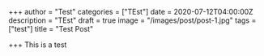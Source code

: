 +++
author = "Test"
categories = ["TEst"]
date = 2020-07-12T04:00:00Z
description = "TEst"
draft = true
image = "/images/post/post-1.jpg"
tags = ["test"]
title = "Test Post"

+++
This is a test